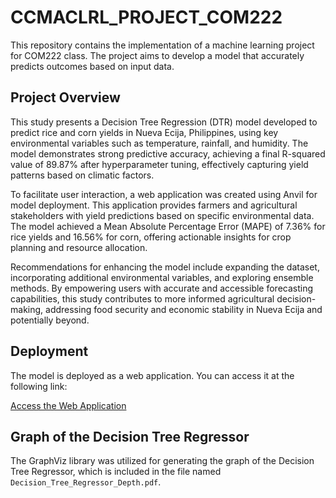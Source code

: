 # CCMACLRL_PROJECT_COM222
This repository contains the implementation of a machine learning project for COM222 class. The project aims to develop a model that accurately predicts outcomes based on input data.

## Project Overview
This study presents a Decision Tree Regression (DTR) model developed to predict rice and corn yields in Nueva Ecija, Philippines, using key environmental variables such as temperature, rainfall, and humidity. The model demonstrates strong predictive accuracy, achieving a final R-squared value of 89.87% after hyperparameter tuning, effectively capturing yield patterns based on climatic factors.

To facilitate user interaction, a web application was created using Anvil for model deployment. This application provides farmers and agricultural stakeholders with yield predictions based on specific environmental data. The model achieved a Mean Absolute Percentage Error (MAPE) of 7.36% for rice yields and 16.56% for corn, offering actionable insights for crop planning and resource allocation.

Recommendations for enhancing the model include expanding the dataset, incorporating additional environmental variables, and exploring ensemble methods. By empowering users with accurate and accessible forecasting capabilities, this study contributes to more informed agricultural decision-making, addressing food security and economic stability in Nueva Ecija and potentially beyond.

## Deployment

The model is deployed as a web application. You can access it at the following link:

[Access the Web Application](https://nice-ill-fated-assumption.anvil.app/)

## Graph of the Decision Tree Regressor 

The GraphViz library was utilized for generating the graph of the Decision Tree Regressor, which is included in the file named `Decision_Tree_Regressor_Depth.pdf`.

